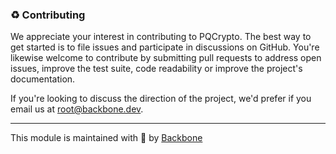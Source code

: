 ### ♻ Contributing

We appreciate your interest in contributing to PQCrypto. The best way to get started is to file issues and participate in discussions on GitHub. You're likewise welcome to contribute by submitting pull requests to address open issues, improve the test suite, code readability or improve the project's documentation.

If you're looking to discuss the direction of the project, we'd prefer if you email us at [root@backbone.dev](mailto:root@backbone.dev).

--- 

This module is maintained with 🦴 by [Backbone](https://backbone.dev)
